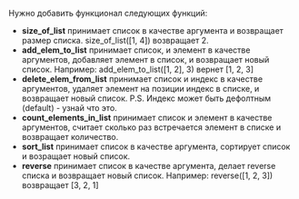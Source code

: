 Нужно добавить функционал следующих функций:
- **size_of_list** принимает список в качестве аргумента и возвращает размер списка. size_of_list([1, 4]) возвращает 2.
- **add_elem_to_list** принимает список, и элемент в качестве аргументов, добавляет элемент в список, и возвращает новый список. Например: add_elem_to_list([1, 2], 3) вернет [1, 2, 3]
- **delete_elem_from_list** принимает список и индекс в качестве аргументов, удаляет элемент на позиции индекс в списке, и возвращает новый список. P.S. Индекс может быть дефолтным (default) - узнай что это.
- **count_elements_in_list** принимает список и элемент в качестве аргументов, считает сколько раз встречается элемент в списке и возвращает количество.
- **sort_list** принимает список в качестве аргумента, сортирует список и возращает новый список.
- **reverse** принимает список в качестве аргумента, делает reverse списка и возвращает новый список. Например: reverse([1, 2, 3]) возвращает [3, 2, 1] 
